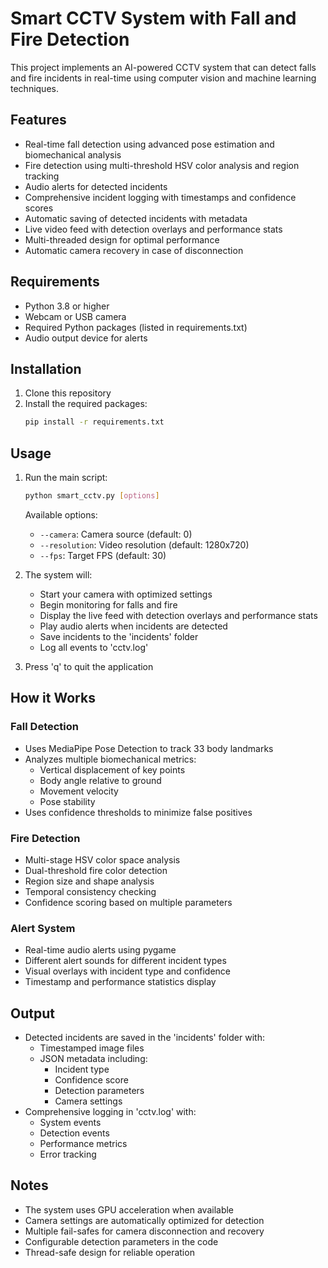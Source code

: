 # Smart CCTV System with Fall and Fire Detection

This project implements an AI-powered CCTV system that can detect falls and fire incidents in real-time using computer vision and machine learning techniques.

## Features

- Real-time fall detection using advanced pose estimation and biomechanical analysis
- Fire detection using multi-threshold HSV color analysis and region tracking
- Audio alerts for detected incidents
- Comprehensive incident logging with timestamps and confidence scores
- Automatic saving of detected incidents with metadata
- Live video feed with detection overlays and performance stats
- Multi-threaded design for optimal performance
- Automatic camera recovery in case of disconnection

## Requirements

- Python 3.8 or higher
- Webcam or USB camera
- Required Python packages (listed in requirements.txt)
- Audio output device for alerts

## Installation

1. Clone this repository
2. Install the required packages:
   ```bash
   pip install -r requirements.txt
   ```

## Usage

1. Run the main script:
   ```bash
   python smart_cctv.py [options]
   ```

   Available options:
   - `--camera`: Camera source (default: 0)
   - `--resolution`: Video resolution (default: 1280x720)
   - `--fps`: Target FPS (default: 30)

2. The system will:
   - Start your camera with optimized settings
   - Begin monitoring for falls and fire
   - Display the live feed with detection overlays and performance stats
   - Play audio alerts when incidents are detected
   - Save incidents to the 'incidents' folder
   - Log all events to 'cctv.log'

3. Press 'q' to quit the application

## How it Works

### Fall Detection
- Uses MediaPipe Pose Detection to track 33 body landmarks
- Analyzes multiple biomechanical metrics:
  - Vertical displacement of key points
  - Body angle relative to ground
  - Movement velocity
  - Pose stability
- Uses confidence thresholds to minimize false positives

### Fire Detection
- Multi-stage HSV color space analysis
- Dual-threshold fire color detection
- Region size and shape analysis
- Temporal consistency checking
- Confidence scoring based on multiple parameters

### Alert System
- Real-time audio alerts using pygame
- Different alert sounds for different incident types
- Visual overlays with incident type and confidence
- Timestamp and performance statistics display

## Output
- Detected incidents are saved in the 'incidents' folder with:
  - Timestamped image files
  - JSON metadata including:
    - Incident type
    - Confidence score
    - Detection parameters
    - Camera settings
- Comprehensive logging in 'cctv.log' with:
  - System events
  - Detection events
  - Performance metrics
  - Error tracking

## Notes
- The system uses GPU acceleration when available
- Camera settings are automatically optimized for detection
- Multiple fail-safes for camera disconnection and recovery
- Configurable detection parameters in the code
- Thread-safe design for reliable operation 